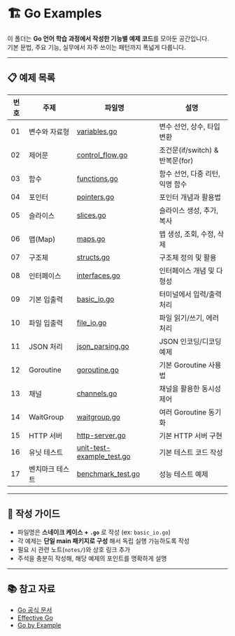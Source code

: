 # 🏗️ Go Examples

이 폴더는 **Go 언어 학습 과정에서 작성한 기능별 예제 코드**를 모아둔 공간입니다.  
기본 문법, 주요 기능, 실무에서 자주 쓰이는 패턴까지 폭넓게 다룹니다.

---

## 📋 예제 목록

| 번호 | 주제 | 파일명 | 설명 |
|---|---|---|---|
| 01 | 변수와 자료형 | [variables.go](./variables.go) | 변수 선언, 상수, 타입 변환 |
| 02 | 제어문 | [control_flow.go](./control_flow.go) | 조건문(if/switch) & 반복문(for) |
| 03 | 함수 | [functions.go](./functions.go) | 함수 선언, 다중 리턴, 익명 함수 |
| 04 | 포인터 | [pointers.go](./pointers.go) | 포인터 개념과 활용법 |
| 05 | 슬라이스 | [slices.go](./slices.go) | 슬라이스 생성, 추가, 복사 |
| 06 | 맵(Map) | [maps.go](./maps.go) | 맵 생성, 조회, 수정, 삭제 |
| 07 | 구조체 | [structs.go](./structs.go) | 구조체 정의 및 활용 |
| 08 | 인터페이스 | [interfaces.go](./interfaces.go) | 인터페이스 개념 및 다형성 |
| 09 | 기본 입출력 | [basic_io.go](./basic_io.go) | 터미널에서 입력/출력 처리 |
| 10 | 파일 입출력 | [file_io.go](./file_io.go) | 파일 읽기/쓰기, 에러 처리 |
| 11 | JSON 처리 | [json_parsing.go](./json_parsing.go) | JSON 인코딩/디코딩 예제 |
| 12 | Goroutine | [goroutine.go](./goroutine.go) | 기본 Goroutine 사용법 |
| 13 | 채널 | [channels.go](./channels.go) | 채널을 활용한 동시성 제어 |
| 14 | WaitGroup | [waitgroup.go](./waitgroup.go) | 여러 Goroutine 동기화 |
| 15 | HTTP 서버 | [http-server.go](./http_server.go) | 기본 HTTP 서버 구현 |
| 16 | 유닛 테스트 | [unit-test-example_test.go](./unit_example_test.go) | 기본 테스트 코드 작성 |
| 17 | 벤치마크 테스트 | [benchmark_test.go](./benchmark_test.go) | 성능 테스트 예제 |

---

## 📝 작성 가이드
- 파일명은 **스네이크 케이스 + `.go`** 로 작성 (ex: `basic_io.go`)
- 각 예제는 **단일 main 패키지로 구성** 해서 독립 실행 가능하도록 작성
- 필요 시 관련 노트(`notes/`)와 상호 링크 추가
- 주석을 충분히 작성해, 해당 예제의 포인트를 명확하게 설명

---

## 📚 참고 자료
- [Go 공식 문서](https://go.dev/doc/)
- [Effective Go](https://go.dev/doc/effective_go)
- [Go by Example](https://gobyexample.com/)
